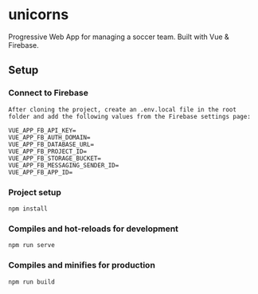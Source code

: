 # unicorns

Progressive Web App for managing a soccer team. Built with Vue & Firebase.

## Setup

### Connect to Firebase

```
After cloning the project, create an .env.local file in the root folder and add the following values from the Firebase settings page:

VUE_APP_FB_API_KEY=
VUE_APP_FB_AUTH_DOMAIN=
VUE_APP_FB_DATABASE_URL=
VUE_APP_FB_PROJECT_ID=
VUE_APP_FB_STORAGE_BUCKET=
VUE_APP_FB_MESSAGING_SENDER_ID=
VUE_APP_FB_APP_ID=
```

### Project setup

```
npm install
```

### Compiles and hot-reloads for development

```
npm run serve
```

### Compiles and minifies for production

```
npm run build
```
